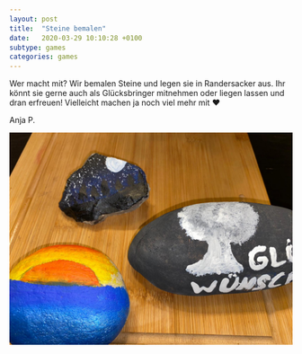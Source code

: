 ```yaml
---
layout: post
title:  "Steine bemalen"
date:   2020-03-29 10:10:28 +0100
subtype: games
categories: games
---
```


Wer macht mit? Wir bemalen Steine und legen sie in Randersacker aus. Ihr könnt sie gerne auch als Glücksbringer mitnehmen 
oder liegen lassen und dran erfreuen! Vielleicht machen ja noch viel mehr mit ❤

Anja P.

![Steine](/images/Steine.jpg)
